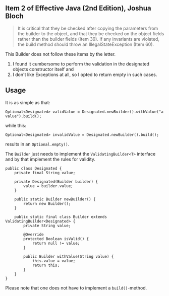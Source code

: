 ## Item 2 of Effective Java (2nd Edition), Joshua Bloch
>It is critical that they be checked after copying the parameters from the builder to the object, and that they be checked on the object fields rather than the builder fields (Item 39). If any invariants are violated, the build method should throw an IllegalStateException (Item 60). 

This Builder does not follow these items by the letter.

1. I found it cumbersome to perform the validation in the designated objects constructor itself and
2. I don't like Exceptions at all, so I opted to return empty in such cases.

## Usage
It is as simple as that:
```
Optional<Designated> validValue = Designated.newBuilder().withValue("a value").build();
```
while this:
```
Optional<Designated> invalidValue = Designated.newBuilder().build();
```

results in an ``Optional.empty()``.


The ``Builder`` just needs to implement the ``ValidatingBuilder<T>`` interface 
and by that implement the rules for validity.

```
public class Designated {
    private final String value;

    private Designated(Builder builder) {
        value = builder.value;
    }

    public static Builder newBuilder() {
        return new Builder();
    }

    public static final class Builder extends ValidatingBuilder<Designated> {
        private String value;
        
        @Override
        protected Boolean isValid() {
            return null != value;
        }
        
        public Builder withValue(String value) {
            this.value = value;
            return this;
        }
    }
}
```

Please note that one does not have to implement a ``build()``-method.
